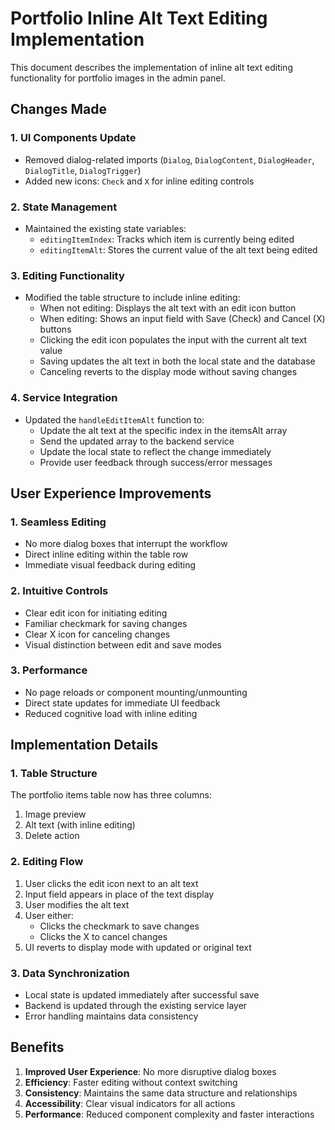 # Portfolio Inline Alt Text Editing Implementation

This document describes the implementation of inline alt text editing functionality for portfolio images in the admin panel.

## Changes Made

### 1. UI Components Update

- Removed dialog-related imports (`Dialog`, `DialogContent`, `DialogHeader`, `DialogTitle`, `DialogTrigger`)
- Added new icons: `Check` and `X` for inline editing controls

### 2. State Management

- Maintained the existing state variables:
  - `editingItemIndex`: Tracks which item is currently being edited
  - `editingItemAlt`: Stores the current value of the alt text being edited

### 3. Editing Functionality

- Modified the table structure to include inline editing:
  - When not editing: Displays the alt text with an edit icon button
  - When editing: Shows an input field with Save (Check) and Cancel (X) buttons
  - Clicking the edit icon populates the input with the current alt text value
  - Saving updates the alt text in both the local state and the database
  - Canceling reverts to the display mode without saving changes

### 4. Service Integration

- Updated the `handleEditItemAlt` function to:
  - Update the alt text at the specific index in the itemsAlt array
  - Send the updated array to the backend service
  - Update the local state to reflect the change immediately
  - Provide user feedback through success/error messages

## User Experience Improvements

### 1. Seamless Editing

- No more dialog boxes that interrupt the workflow
- Direct inline editing within the table row
- Immediate visual feedback during editing

### 2. Intuitive Controls

- Clear edit icon for initiating editing
- Familiar checkmark for saving changes
- Clear X icon for canceling changes
- Visual distinction between edit and save modes

### 3. Performance

- No page reloads or component mounting/unmounting
- Direct state updates for immediate UI feedback
- Reduced cognitive load with inline editing

## Implementation Details

### 1. Table Structure

The portfolio items table now has three columns:
1. Image preview
2. Alt text (with inline editing)
3. Delete action

### 2. Editing Flow

1. User clicks the edit icon next to an alt text
2. Input field appears in place of the text display
3. User modifies the alt text
4. User either:
   - Clicks the checkmark to save changes
   - Clicks the X to cancel changes
5. UI reverts to display mode with updated or original text

### 3. Data Synchronization

- Local state is updated immediately after successful save
- Backend is updated through the existing service layer
- Error handling maintains data consistency

## Benefits

1. **Improved User Experience**: No more disruptive dialog boxes
2. **Efficiency**: Faster editing without context switching
3. **Consistency**: Maintains the same data structure and relationships
4. **Accessibility**: Clear visual indicators for all actions
5. **Performance**: Reduced component complexity and faster interactions